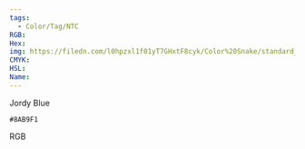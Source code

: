 ```yaml
---
tags:
  - Color/Tag/NTC
RGB:
Hex:
img: https://filedn.com/l0hpzxl1f01yT7GHxtF8cyk/Color%20Snake/standard_csv_to_svg//8AB9F1.svg
CMYK:
HSL:
Name:
---
```

Jordy Blue
```palette
#8AB9F1
```
RGB
